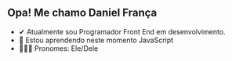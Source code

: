 ## Opa! Me chamo Daniel França


- ✔ Atualmente sou Programador Front End em desenvolvimento.
- 🌱 Estou aprendendo neste momento JavaScript
- 🙎🏾‍♂️ Pronomes: Ele/Dele
